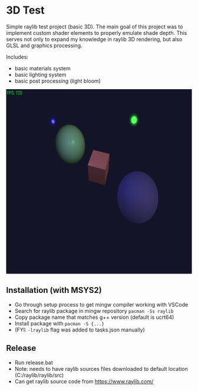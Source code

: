 # 3D Test

Simple raylib test project (basic 3D). The main goal of this project was to implement custom shader
elements to properly emulate shade depth. This serves not only to expand my knowledge in raylib 3D
rendering, but also GLSL and graphics processing.

Includes:
- basic materials system
- basic lighting system
- basic post processing (light bloom)

<img src="assets/screenshot.png" alt="screenshot" height="500" />

## Installation (with MSYS2)
- Go through setup process to get mingw compiler working with VSCode
- Search for raylib package in mingw repository `pacman -Ss raylib`
- Copy package name that matches g++ version (default is ucrt64)
- Install package with `pacman -S {...}`
- (FYI: `-lraylib` flag was added to tasks.json manually)

## Release
- Run release.bat
- Note: needs to have raylib sources files downloaded to default location (C:/raylib/raylib/src)
- Can get raylib source code from https://www.raylib.com/